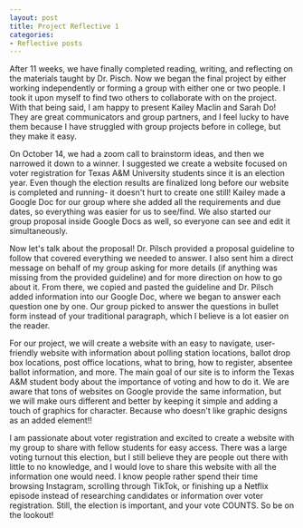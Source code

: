 ```yaml
---
layout: post
title: Project Reflective 1
categories:
- Reflective posts
---
```

After 11 weeks, we have finally completed reading, writing, and reflecting on the materials taught by Dr. Pisch. Now we began the final project by either working independently or forming a group with either one or two people. I took it upon myself to find two others to collaborate with on the project. With that being said, I am happy to present Kailey Maclin and Sarah Do! They are great communicators and group partners, and I feel lucky to have them because I have struggled with group projects before in college, but they make it easy.
<br/>

On October 14, we had a zoom call to brainstorm ideas, and then we narrowed it down to a winner. I suggested we create a website focused on voter registration for Texas A&M University students  since it is an election year. Even though the election results are finalized long before our website is completed and running- it doesn't hurt to create one still! Kailey made a Google Doc for our group where she added all the requirements and due dates, so everything was easier for us to see/find.  We also started our group proposal inside Google Docs as well, so everyone can see and edit it simultaneously. 
<br/>

Now let's talk about the proposal! Dr. Pilsch provided a proposal guideline to follow that covered everything we needed to answer. I also sent him a direct message on behalf of my group asking for more details (if anything was missing from the provided guideline) and for more direction on how to go about it. From there, we copied and pasted the guideline and Dr. Pilsch added information into our Google Doc, where we began to answer each question one by one. Our group picked to answer the questions in bullet form instead of your traditional paragraph, which I believe is a lot easier on the reader. 
<br/>

For our project, we will create a website with an easy to navigate, user-friendly website with information about polling station locations, ballot drop box locations, post office locations, what to bring, how to register, absentee ballot information, and more. The main goal of our site is to inform the Texas A&M student body about the importance of voting and how to do it. We are aware that tons of websites on Google provide the same information, but we will make ours different and better by keeping it simple and adding a touch of graphics for character. Because who doesn't like graphic designs as an added element!! 
<br/>

I am passionate about voter registration and excited to create a website with my group to share with fellow students for easy access. There was a large voting turnout this election, but I still believe they are people out there with little to no knowledge, and I would love to share this website with all the information one would need. I know people rather spend their time browsing Instagram, scrolling through TikTok, or finishing up a Netflix episode instead of researching candidates or information over voter registration. Still, the election is important, and your vote COUNTS. So be on the lookout! 
